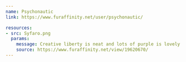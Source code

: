 ```yaml
---
name: Psychonautic
link: https://www.furaffinity.net/user/psychonautic/

resources:
- src: Syfaro.png
  params:
    message: Creative liberty is neat and lots of purple is lovely
    source: https://www.furaffinity.net/view/19620670/
---
```

